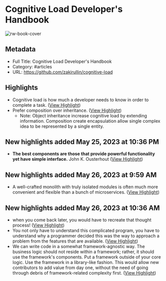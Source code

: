# Cognitive Load Developer's Handbook

![rw-book-cover](https://opengraph.githubassets.com/104f70acbbdc0a5ec1a300d8c478748a2c17149aa5bcbe9553b0d3d93aa03e74/zakirullin/cognitive-load)

## Metadata
- Full Title: Cognitive Load Developer's Handbook
- Category: #articles
- URL: https://github.com/zakirullin/cognitive-load

## Highlights
- Cognitive load is how much a developer needs to know in order to complete a task. ([View Highlight](https://read.readwise.io/read/01h1aw29w0tasjqfc686myt2mv))
- Prefer composition over inheritance. ([View Highlight](https://read.readwise.io/read/01h1aw98s02x4tq130s0tmkank))
    - Note: Object inheritance increase cognitive load by extending information. Composition create encapsulation allow single complex idea to be represented by a single entity.
## New highlights added May 25, 2023 at 10:36 PM
- **The best components are those that provide powerful functionality yet have simple interface.** 
  John K. Ousterhout ([View Highlight](https://read.readwise.io/read/01h1awgtemkem45ydt274gh395))
## New highlights added May 26, 2023 at 9:59 AM
- A well-crafted monolith with truly isolated modules is often much more convenient and flexible than a bunch of microservices. ([View Highlight](https://read.readwise.io/read/01h1c4p74vpqt8c2nm0k0589qm))
## New highlights added May 26, 2023 at 10:36 AM
- when you come back later, you would have to recreate that thought process! ([View Highlight](https://read.readwise.io/read/01h1c5v08dmy8zwxw8y7e3x3za))
- You not only have to understand this complicated program, you have to understand why a programmer decided this was the way to approach a problem from the features that are available. ([View Highlight](https://read.readwise.io/read/01h1c5vmt9zrnqbzg5w6rdjph6))
- We can write code in a somewhat framework-agnostic way. The business logic should not reside within a framework; rather, it should use the framework's components. Put a framework outside of your core logic. Use the framework in a library-like fashion. This would allow new contributors to add value from day one, without the need of going through debris of framework-related complexity first. ([View Highlight](https://read.readwise.io/read/01h1c7scyf53exvh8ncrt3a53f))
